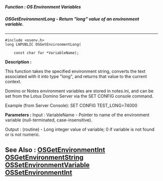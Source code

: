 ##### Function : OS Environment Variables
##### OSGetEnvironmentLong - Return "long" value of an environment variable.
---
```
#include <osenv.h>
long LNPUBLIC OSGetEnvironmentLong(

	const char far *VariableName);
```
**Description :**

This function takes the specified environment string, converts the text 
associated with it into type "long", and returns that value to the current 
context.   

Domino or Notes environment variables are stored in notes.ini, and can be set 
from the Lotus Domino Server via the SET CONFIG console command.

Example (from Server Console):
SET CONFIG TEST_LONG=74000

**Parameters :**
Input :
VariableName  -  Pointer to name of the environment variable (null-terminated, case-insensitive).

Output :
(routine)  -  Long integer value of variable;  0 if variable is not found or is not numeric.



**See Also :**
[OSGetEnvironmentInt](/reference/Func/OSGetEnvironmentInt)
[OSGetEnvironmentString](/reference/Func/OSGetEnvironmentString)
[OSSetEnvironmentVariable](/reference/Func/OSSetEnvironmentVariable)
[OSSetEnvironmentInt](/reference/Func/OSSetEnvironmentInt)
---
